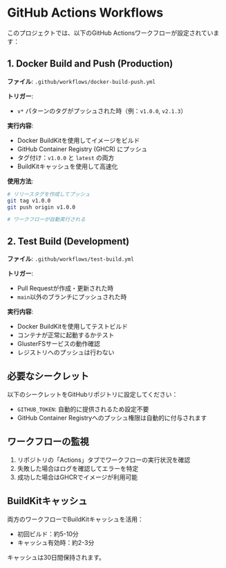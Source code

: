 # GitHub Actions Workflows

このプロジェクトでは、以下のGitHub Actionsワークフローが設定されています：

## 1. Docker Build and Push (Production)

**ファイル**: `.github/workflows/docker-build-push.yml`

**トリガー**:
- `v*` パターンのタグがプッシュされた時（例：`v1.0.0`, `v2.1.3`）

**実行内容**:
- Docker BuildKitを使用してイメージをビルド
- GitHub Container Registry (GHCR) にプッシュ
- タグ付け：`v1.0.0` と `latest` の両方
- BuildKitキャッシュを使用して高速化

**使用方法**:
```bash
# リリースタグを作成してプッシュ
git tag v1.0.0
git push origin v1.0.0

# ワークフローが自動実行される
```

## 2. Test Build (Development)

**ファイル**: `.github/workflows/test-build.yml`

**トリガー**:
- Pull Requestが作成・更新された時
- `main`以外のブランチにプッシュされた時

**実行内容**:
- Docker BuildKitを使用してテストビルド
- コンテナが正常に起動するかテスト
- GlusterFSサービスの動作確認
- レジストリへのプッシュは行わない

## 必要なシークレット

以下のシークレットをGitHubリポジトリに設定してください：

- `GITHUB_TOKEN`: 自動的に提供されるため設定不要
- GitHub Container Registryへのプッシュ権限は自動的に付与されます

## ワークフローの監視

1. リポジトリの「Actions」タブでワークフローの実行状況を確認
2. 失敗した場合はログを確認してエラーを特定
3. 成功した場合はGHCRでイメージが利用可能

## BuildKitキャッシュ

両方のワークフローでBuildKitキャッシュを活用：
- 初回ビルド：約5-10分
- キャッシュ有効時：約2-3分

キャッシュは30日間保持されます。
